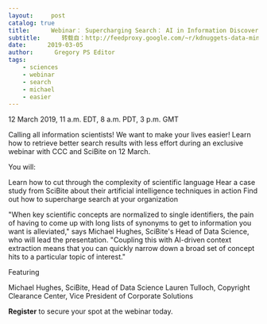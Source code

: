 ```yaml
---
layout:     post
catalog: true
title:      Webinar： Supercharging Search： AI in Information Discovery for the Life Sciences
subtitle:      转载自：http://feedproxy.google.com/~r/kdnuggets-data-mining-analytics/~3/ZDq8Y35yWxg/copyright-webinar-search-ai-information-discovery-life-sciences.html
date:      2019-03-05
author:      Gregory PS Editor
tags:
    - sciences
    - webinar
    - search
    - michael
    - easier
---
```


12 March 2019, 11 a.m. EDT, 8 a.m. PDT, 3 p.m. GMT


Calling all information scientists! We want to make your lives easier! Learn how to retrieve better search results with less effort during an exclusive webinar with CCC and SciBite on 12 March.


You will:

 Learn how to cut through the complexity of scientific language
 Hear a case study from SciBite about their artificial intelligence techniques in action
 Find out how to supercharge search at your organization

"When key scientific concepts are normalized to single identifiers, the pain of having to come up with long lists of synonyms to get to information you want is alleviated," says Michael Hughes, SciBite's Head of Data Science, who will lead the presentation. "Coupling this with AI-driven context extraction means that you can quickly narrow down a broad set of concept hits to a particular topic of interest."


Featuring 

 Michael Hughes, SciBite, Head of Data Science
 Lauren Tulloch, Copyright Clearance Center, Vice President of Corporate Solutions


**Register** to secure your spot at the webinar today. 






